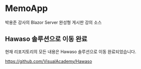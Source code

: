 # MemoApp

박용준 강사의 Blazor Server 완성형 게시판 강의 소스

## Hawaso 솔루션으로 이동 완료

현재 리포지토리의 모든 내용은 Hawaso 솔루션으로 이동 완료되었습니다.

https://github.com/VisualAcademy/Hawaso
